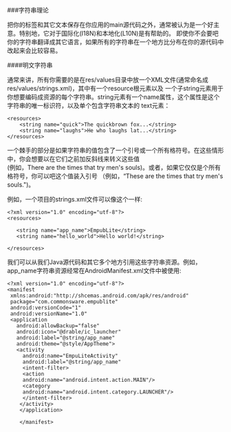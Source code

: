 ###字符串理论

把你的标签和其它文本保存在你应用的main源代码之外，通常被认为是一个好主意。特别地，它对于国际化(I18N)和本地化(L10N)是有帮助的。
即使你不会要吧你的字符串翻译成其它语言，如果所有的字符串在一个地方比分布在你的源代码中改起来会比较容易。

####明文字符串

通常来讲，所有你需要的是在res/values目录中放一个XML文件(通常命名成res/values/strings.xml)，其中有一个resource根元素以及
一个子string元素用于你想要编码成资源的每个字符串。string元素有一个name属性，这个属性是这个字符串的唯一标识符，以及单个包含字符串文本的
text元素：

	<resources>
		<string name="quick">The quickbrown fox...</string>
		<string name="laughs">He who laughs lat...</string>
    </resources>

一个棘手的部分是如果字符串的值包含了一个引号或一个所有格符号。在这些情形中，你会想要以在它们之前加反斜线来转义这些值  
(例如，There are the times that try men\'s souls)。或者，如果它仅仅是个所有格符号，你可以吧这个值装入引号
（例如，“These are the times that try men's souls.")。

例如，一个项目的strings.xml文件可以像这个一样:

	<?xml version="1.0" encoding="utf-8"?>
	<resources>
       
       <string name="app_name">EmpubLite</string>
       <string name="hello_world">Hello world!</string>

	</resources>

我们可以从我们Java源代码和其它多个地方引用这些字符串资源。例如，app_name字符串资源经常在AndroidManifest.xml文件中被使用:

	<?xml version="1.0" encoding="utf-8"?>
	<manifest
	 xmlns:android:"http://shcemas.android.com/apk/res/android"
     package="com.commonsware.empublite"
     android:versionCode="1"
     android:versionName="1.0"
     <application
       android:allowBackup="false"
       android:icon="@drable/ic_launcher"
       android:label="@string/app_name"
       android:theme="@style/AppTheme">
       <activity
         android:name="EmpuLiteActivity"
         android:label="@string/app_name"
         <intent-filter>
         <action
         android:name="android.intent.action.MAIN"/>
         <category
         android:name="android.intent.category.LAUNCHER"/>
         </intent-filter>
        </activity>
        </application>

        </manifest>

         








